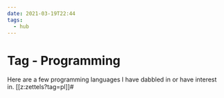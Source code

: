 ```yaml
---
date: 2021-03-19T22:44
tags:
  - hub
---
```


# Tag - Programming
Here are a few programming languages I have dabbled in or have interest in.
[[z:zettels?tag=pl]]#
